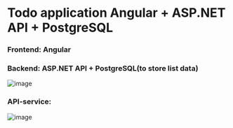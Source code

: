 # Todo application Angular + ASP.NET API + PostgreSQL

### Frontend: Angular
### Backend: ASP.NET API + PostgreSQL(to store list data)
![image](https://github.com/muridse/Todo-App/assets/26198117/18214dd1-a1f6-4b9f-b45b-ff6fb8921c43)

### API-service:
![image](https://github.com/muridse/Todo-App/assets/26198117/b54a56ba-22ef-47c6-a569-b3e0d8fefbbd)
